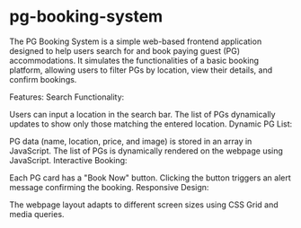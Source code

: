 # pg-booking-system
The PG Booking System is a simple web-based frontend application designed to help users search for and book paying guest (PG) accommodations. It simulates the functionalities of a basic booking platform, allowing users to filter PGs by location, view their details, and confirm bookings.

Features:
Search Functionality:

Users can input a location in the search bar.
The list of PGs dynamically updates to show only those matching the entered location.
Dynamic PG List:

PG data (name, location, price, and image) is stored in an array in JavaScript.
The list of PGs is dynamically rendered on the webpage using JavaScript.
Interactive Booking:

Each PG card has a "Book Now" button.
Clicking the button triggers an alert message confirming the booking.
Responsive Design:

The webpage layout adapts to different screen sizes using CSS Grid and media queries.
